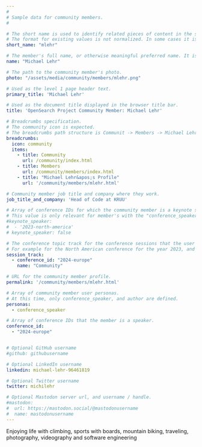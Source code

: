 ```yaml
---
#
# Sample data for community members.
#

# The short name is used to identify related pieces of content in the site. For example it is used in the "authors" array of blog posts, and it is used in the "presenters" array for OpenSearch Conference sessions to identify who is speaking.
# The format for existing values is not normalized. In some cases it is "first-initial-of-first-name" + "last-name", or matching a GitHub username, or something all together random. What is important is that it is unique within the system.
short_name: "mlehr"

# The member's full name, or otherwise meaningful preferred name. It is used in the templates for presenting content authors as well as the name of conference speakers.
name: "Michael Lehr"

# The path to the community member's photo.
photo: "/assets/media/community/members/mlehr.png"

# Used as the level 1 page header text.
primary_title: 'Michael Lehr'

# Used as the document title displayed in the browser title bar.
title: 'OpenSearch Project Community Member: Michael Lehr'

# Breadcrumbs specification.
# The community icon is expected.
# The breadcrumbs path structure is Communit -> Members -> Michael Lehr's Profile.
breadcrumbs:
  icon: community
  items:
    - title: Community
      url: /community/index.html
    - title: Members
      url: /community/members/index.html
    - title: "Michael Lehr&apos;s Profile"
      url: '/community/members/mlehr.html'

# Community member job title and company where they work.
job_title_and_company: 'Head of Code at KRUU'

# Array of conference IDs for which the community member is a keynote speaker, if any, or boolean false otherwise.
# This value is only relevant for member's with the "conference_speaker" user persona.
#keynote_speaker:
#  - '2023-north-america'
# keynote_speaker: false

# The conference topic track for the conference sessions that the user is a speaker. These are shaped as an array of value pairs mapping conference ID and name. 
# For example for the North American conference for the year 2023, and the "Community" track:
session_track: 
  - conference_id: "2024-europe"
    name: "Community"

# URL for the community member profile.
permalink: '/community/members/mlehr.html'

# Array of community member user personas.
# At this time, only conference_speaker, and author are defined.
personas:
  - conference_speaker

# Array of conference IDs that the member is a speaker.
conference_id:
  - "2024-europe"


# Optional GitHub username
#github: githubusername

# Optional LinkedIn username
linkedin: michael-lehr-96461819

# Optional Twitter username
twitter: michilehr

# Optional Mastodon server url, and username / handle.
#mastodon:
#  url: https://mastodon.social/@mastodonusername
#  name: mastodonusername
---
```

Enjoying life with climbing, sports with boards, mountain biking, traveling, photography, videography and software engineering
